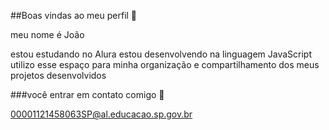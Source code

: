 ##Boas vindas ao meu perfil 🖤 

meu nome é João

estou estudando no Alura 
estou desenvolvendo na linguagem JavaScript
utilizo esse espaço para minha organização e compartilhamento dos meus projetos desenvolvidos 

###você entrar em contato comigo 📧

00001121458063SP@al.educacao.sp.gov.br
